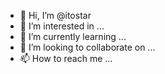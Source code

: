 - 👋 Hi, I’m @itostar
- 👀 I’m interested in ...
- 🌱 I’m currently learning ...
- 💞️ I’m looking to collaborate on ...
- 📫 How to reach me ...

<!---
itostar/itostar is a ✨ special ✨ repository because its `README.md` (this file) appears on your GitHub profile.
You can click the Preview link to take a look at your changes.
--->
